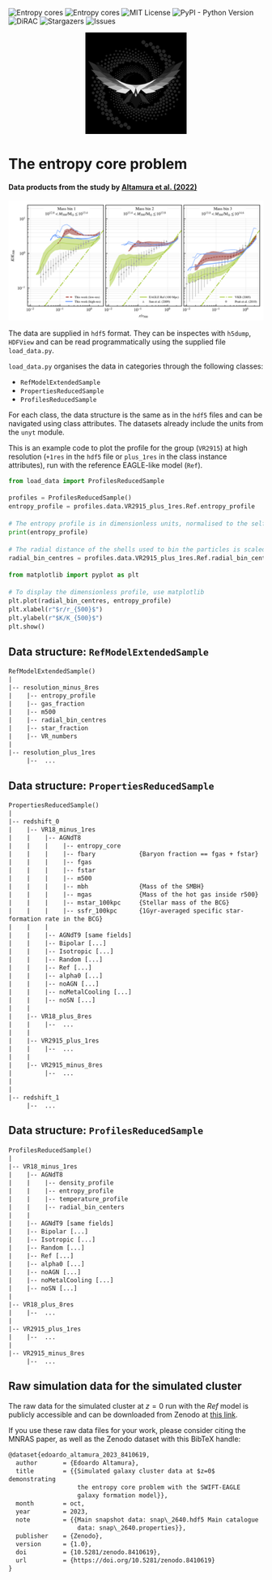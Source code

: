 ![Entropy cores](https://img.shields.io/badge/ArXiv-2210.09978-red)
![Entropy cores](https://img.shields.io/badge/ADS-2022arXiv221009978A-important)
![MIT License](https://img.shields.io/github/license/edoaltamura/entropy-core-problem)
![PyPI - Python Version](https://img.shields.io/pypi/pyversions/3)
![DiRAC](https://img.shields.io/badge/DiRAC-COSMA7-green)
![Stargazers](https://img.shields.io/github/stars/edoaltamura/entropy-core-problem)
![Issues](https://img.shields.io/github/issues/edoaltamura/entropy-core-problem)

<p align="center">
     <picture>
       <source media="(prefers-color-scheme: light)" srcset="img/logo_light.jpg">
       <img alt="Logo" src="img/logo_dark.jpg" width="200"/>
     </picture>
</p>


# The entropy core problem
#### Data products from the study by [Altamura et al. (2022)](https://ui.adsabs.harvard.edu/abs/2022arXiv221009978A/abstract)

![Profiles](img/profiles_observations.png)

The data are supplied in `hdf5` format. They can be inspectes with `h5dump`, `HDFView` and can be read programmatically using the supplied file `load_data.py`.

`load_data.py` organises the data in categories through the following classes:
- `RefModelExtendedSample`
- `PropertiesReducedSample`
- `ProfilesReducedSample`

For each class, the data structure is the same as in the `hdf5` files and can be navigated using class attributes. The datasets already include the units from the `unyt` module.

This is an example code to plot the profile for the group (`VR2915`) at high resolution (`+1res` in the `hdf5` file or `plus_1res` in the class instance attributes), run with the reference EAGLE-like model (`Ref`).
```python
from load_data import ProfilesReducedSample

profiles = ProfilesReducedSample()
entropy_profile = profiles.data.VR2915_plus_1res.Ref.entropy_profile

# The entropy profile is in dimensionless units, normalised to the self-similar scaling $K_{500}$ 
print(entropy_profile)

# The radial distance of the shells used to bin the particles is scaled by $r_{500}$
radial_bin_centres = profiles.data.VR2915_plus_1res.Ref.radial_bin_centres

from matplotlib import pyplot as plt

# To display the dimensionless profile, use matplotlib
plt.plot(radial_bin_centres, entropy_profile)
plt.xlabel(r"$r/r_{500}$")
plt.ylabel(r"$K/K_{500}$")
plt.show()
```

## Data structure: `RefModelExtendedSample`
```text
RefModelExtendedSample()
|
|-- resolution_minus_8res
|    |-- entropy_profile
|    |-- gas_fraction
|    |-- m500
|    |-- radial_bin_centres
|    |-- star_fraction
|    |-- VR_numbers
|
|-- resolution_plus_1res
     |--  ...
```

## Data structure: `PropertiesReducedSample`
```text
PropertiesReducedSample()
|
|-- redshift_0
|    |-- VR18_minus_1res
|    |    |-- AGNdT8
|    |    |    |-- entropy_core
|    |    |    |-- fbary            {Baryon fraction == fgas + fstar}
|    |    |    |-- fgas
|    |    |    |-- fstar
|    |    |    |-- m500
|    |    |    |-- mbh              {Mass of the SMBH}
|    |    |    |-- mgas             {Mass of the hot gas inside r500}
|    |    |    |-- mstar_100kpc     {Stellar mass of the BCG}
|    |    |    |-- ssfr_100kpc      {1Gyr-averaged specific star-formation rate in the BCG}
|    |    |
|    |    |-- AGNdT9 [same fields]
|    |    |-- Bipolar [...]
|    |    |-- Isotropic [...]
|    |    |-- Random [...]
|    |    |-- Ref [...]
|    |    |-- alpha0 [...]
|    |    |-- noAGN [...]
|    |    |-- noMetalCooling [...]
|    |    |-- noSN [...]
|    |
|    |-- VR18_plus_8res
|    |    |--  ...
|    |
|    |-- VR2915_plus_1res
|    |    |--  ...
|    |
|    |-- VR2915_minus_8res
|         |--  ...
|
|
|-- redshift_1
     |--  ...
```

## Data structure: `ProfilesReducedSample`
```text
ProfilesReducedSample()
|
|-- VR18_minus_1res
|    |-- AGNdT8
|    |    |-- density_profile
|    |    |-- entropy_profile
|    |    |-- temperature_profile
|    |    |-- radial_bin_centers
|    |
|    |-- AGNdT9 [same fields]
|    |-- Bipolar [...]
|    |-- Isotropic [...]
|    |-- Random [...]
|    |-- Ref [...]
|    |-- alpha0 [...]
|    |-- noAGN [...]
|    |-- noMetalCooling [...]
|    |-- noSN [...]
|
|-- VR18_plus_8res
|    |--  ...
|
|-- VR2915_plus_1res
|    |--  ...
|
|-- VR2915_minus_8res
     |--  ...
```
## Raw simulation data for the simulated cluster
The raw data for the simulated cluster at $z=0$ run with the _Ref_ model is publicly accessible and can be downloaded from Zenodo at [this link](https://doi.org/10.5281/zenodo.8410619).

If you use these raw data files for your work, please consider citing the MNRAS paper, as well as the Zenodo dataset with this BibTeX handle:
```text
@dataset{edoardo_altamura_2023_8410619,
  author       = {Edoardo Altamura},
  title        = {{Simulated galaxy cluster data at $z=0$ demonstrating 
                   the entropy core problem with the SWIFT-EAGLE
                   galaxy formation model}},
  month        = oct,
  year         = 2023,
  note         = {{Main snapshot data: snap\_2640.hdf5 Main catalogue 
                   data: snap\_2640.properties}},
  publisher    = {Zenodo},
  version      = {1.0},
  doi          = {10.5281/zenodo.8410619},
  url          = {https://doi.org/10.5281/zenodo.8410619}
}
```
